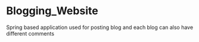 # Blogging_Website
Spring based application used for posting blog and each blog can also have different comments
